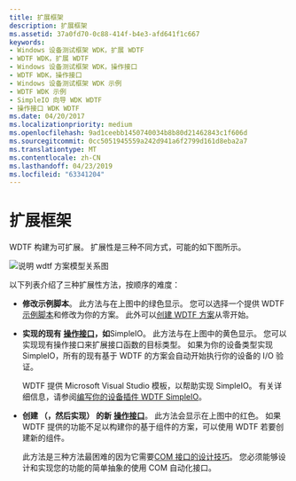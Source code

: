 ```yaml
---
title: 扩展框架
description: 扩展框架
ms.assetid: 37a0fd70-0c88-414f-b4e3-afd641f1c667
keywords:
- Windows 设备测试框架 WDK，扩展 WDTF
- WDTF WDK，扩展 WDTF
- Windows 设备测试框架 WDK，操作接口
- WDTF WDK，操作接口
- Windows 设备测试框架 WDK 示例
- WDTF WDK 示例
- SimpleIO 向导 WDK WDTF
- 操作接口 WDK WDTF
ms.date: 04/20/2017
ms.localizationpriority: medium
ms.openlocfilehash: 9ad1ceebb1450740034b8b80d21462843c1f606d
ms.sourcegitcommit: 0cc5051945559a242d941a6f2799d161d8eba2a7
ms.translationtype: MT
ms.contentlocale: zh-CN
ms.lasthandoff: 04/23/2019
ms.locfileid: "63341204"
---
```

# <a name="extending-the-framework"></a>扩展框架


WDTF 构建为可扩展。 扩展性是三种不同方式，可能的如下图所示。

![说明 wdtf 方案模型关系图](images/wdtf-scenariomodel.gif)

以下列表介绍了三种扩展性方法，按顺序的难度：

-   **修改示例脚本**。 此方法与在上图中的绿色显示。 您可以选择一个提供 WDTF[示例脚本](sample-wdtf-scenarios.md)和修改为你的方案。 此外可以[创建 WDTF 方案](creating-wdtf-scenarios.md)从零开始。

-   **实现的现有** [**操作接口**](https://msdn.microsoft.com/library/windows/hardware/ff538355)**，如**SimpleIO。 此方法与在上图中的黄色显示。 您可以实现现有操作接口来扩展接口函数的目标类型。 如果为你的设备类型实现 SimpleIO，所有的现有基于 WDTF 的方案会自动开始执行你的设备的 I/O 验证。

    WDTF 提供 Microsoft Visual Studio 模板，以帮助实现 SimpleIO。 有关详细信息，请参阅[编写你的设备插件 WDTF SimpleIO](writing-a-wdtf-simpleio-plug-in-for-your-device.md)。

-   **创建 （，然后实现） 的新** [**操作接口**](https://msdn.microsoft.com/library/windows/hardware/ff538355)。 此方法会显示在上图中的红色。 如果 WDTF 提供的功能不足以构建你的基于组件的方案，可以使用 WDTF 若要创建新的组件。

    此方法是三种方法最困难的因为它需要[COM 接口的设计技巧](com-interface-design-skills.md)。 您必须能够设计和实现您的功能的简单抽象的使用 COM 自动化接口。

 

 




